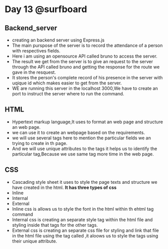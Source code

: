# Day 13 @surfboard
## Backend_server
- creating an backend server using Express.js
- The main purspose of the server is to record the attendance of a person with respectives fields.
- Here i am using an opensource API called bruno to access the server.
- The result we get from the server is to give an request to the server through the API called bruno
  and getting the response for the route we gave in the resquest.
- It stores the person's complete record of his presence in the server with uqique id which makes easier to get from the server.
- WE are running this server in  the localhost 3000,We have to create an port to instruct the server where to run the command.
## HTML
- Hypertext markup language,It uses to format an web page and structure an web page.
- we can use it to create an webpage based on the requirements.
- we will use several tags here to mention the particular fields we an trying to create in th page.
- And we will use unique attributes to the tags it helps us to identify the particular tag,Because we use same tag more time in the web page.
## CSS
- Cascading style sheet it uses to style the page texts and structure we have created in the html.
 **It has three types of css**
- Inline 
- Internal
- External
- Inline css is allows us to style the font in the html within th ehtml tag command
- Internal css is creating an separate style tag within the html file and styling inside that tags for the other tags.
- External css is creating an separate css file for styling and link that file in the html file using the tag called <link>,it aloows us to style the tags using their unique attribute.
